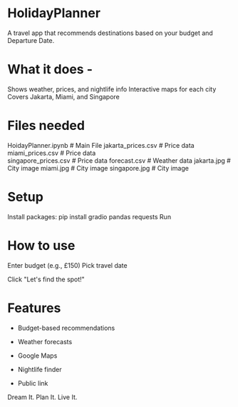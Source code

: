 # HolidayPlanner
A travel app that recommends destinations based on your budget and Departure Date.

# What it does -
Shows weather, prices, and nightlife info
Interactive maps for each city
Covers Jakarta, Miami, and Singapore

# Files needed
HoidayPlanner.ipynb    # Main File
jakarta_prices.csv      # Price data
miami_prices.csv        # Price data  
singapore_prices.csv    # Price data
forecast.csv           # Weather data
jakarta.jpg            # City image
miami.jpg              # City image
singapore.jpg          # City image

# Setup
Install packages:
pip install gradio pandas requests
Run

# How to use
Enter budget (e.g., £150)
Pick travel date

Click "Let's find the spot!"

# Features
- Budget-based recommendations

- Weather forecasts

- Google Maps

- Nightlife finder

- Public link

Dream It. Plan It. Live It.
